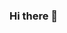 ### Hi there 👋
<!DOCTYPE html>
<html lang="en">
<head>
    <meta charset="UTF-8">
    <meta http-equiv="X-UA-Compatible" content="IE=edge">
    <meta name="viewport" content="width=device-width, initial-scale=1.0">
    <title>Document</title>
    <link href='http://fonts.googleapis.com/css?family=Contrail+One' rel='stylesheet' type='text/css'>
    <style>
       
		h1, a, a:hover, a:active, a:visited {
			 font-family: 'Contrail One', Arial;
			 font-size : 32px;
			 font-weight: 400;
			 color : rgb(16, 89, 154);
			 padding : 0;
			 margin:0;
			 text-decoration: none;
		}
		
		a:hover {
			color : red;
		}
		
		#content {
			width: 1300px;
			height: 700px;
			margin : 0 auto;
		}
		
		canvas {
			width : 1300px;
			height : 400px;
		}
		
	
    </style>
</head>
<body onload="onLoad();">
    <div id="app_title" style="margin-bottom : 10px;">
        <table style="margin:0 auto; border-collapse: separate; border-spacing:15px;">
         <tr>
             <!-- <td><h1><a href="http://www.ssaurel.com/matrixeffect/">Matrix Effect Live Wallpaper</a></h1></td>
             <td><a href="https://play.google.com/store/apps/details?id=com.ssaurel.matrixeffect" target="_blank"><img alt="Android app on Google Play" src="./images/playstore_badge.png" style="width:172px; height:51px;" /></a></td> -->
             <td>
                 <script async src="//pagead2.googlesyndication.com/pagead/js/adsbygoogle.js"></script>
                 <!-- Matrix Effect Banner -->
                 <ins class="adsbygoogle"
                      style="display:inline-block;width:728px;height:90px"
                      data-ad-client="ca-pub-6053497427111977"
                      data-ad-slot="9270488445"></ins>
                 <script>
                 (adsbygoogle = window.adsbygoogle || []).push({});
                 </script>
             </td>
         </tr>
        </table>
         </div>
     <div id="content">
         <canvas id="canvas"></canvas>
     </div>

    <script type="text/javascript">
       function start(q) {
			var s = window.screen;
			var width = q.width = s.width;
			var height = q.height = s.height;
			var letters = Array(256).join(1).split('');

			var draw = function () {
			  q.getContext('2d').fillStyle='rgba(0,0,0,.05)';
			  q.getContext('2d').fillRect(0,0,width,height);
			  q.getContext('2d').fillStyle='#0F0';
			  letters.map(function(y_pos, index){
			    text = String.fromCharCode(3e4+Math.random()*33);
			    x_pos = index * 10;
			    q.getContext('2d').fillText(text, x_pos, y_pos);
			    letters[index] = (y_pos > 758 + Math.random() * 1e4) ? 0 : y_pos + 10;
			  });
			};
			setInterval(draw, 40);
		}
		
		function onLoad() {
			var canvas = document.getElementById("canvas");
			start(canvas);
		}
    </script>
</body>
</html>
<!--
**MatiasDevop/MatiasDevop** is a ✨ _special_ ✨ repository because its `README.md` (this file) appears on your GitHub profile.

Here are some ideas to get you started:

- 🔭 I’m currently working on ...
- 🌱 I’m currently learning ...
- 👯 I’m looking to collaborate on ...
- 🤔 I’m looking for help with ...
- 💬 Ask me about ...
- 📫 How to reach me: ...
- 😄 Pronouns: ...
- ⚡ Fun fact: ...
-->
                                              😄 I'm looking for a remote job long term let me know
